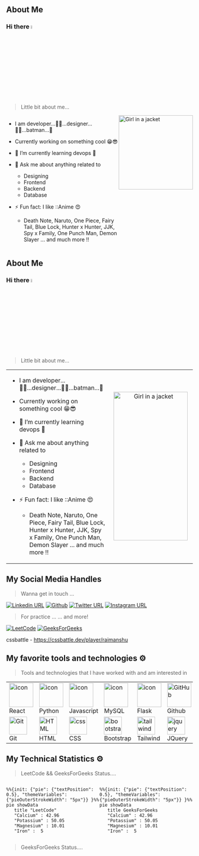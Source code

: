 <!-- ### Hi there 👋



**raimanshu/raimanshu** is a ✨ _special_ ✨ repository because its `README.md` (this file) appears on your GitHub profile.

Here are some ideas to get you started:

- 🔭 I’m currently working on ...
- 🌱 I’m currently learning ...
- 👯 I’m looking to collaborate on ...
- 🤔 I’m looking for help with ...
- 💬 Ask me about ...
- 📫 How to reach me: ...
- 😄 Pronouns: ...
- ⚡ Fun fact: ... -->

  <!--  https://user-images.githubusercontent.com/25181517/121401671-49102800-c959-11eb-9f6f-74d49a5e1774.png
   

  https://user-images.githubusercontent.com/25181517/183568594-85e280a7-0d7e-4d1a-9028-c8c2209e073c.png -->



  <!-- HELP ::: https://github.com/rzashakeri/beautify-github-profile?tab=readme-ov-file -->

  <!-- ## Profile Activity Generator  -->
  <!-- ## Spotify Github Profile -->

<!-- ```mermaid 
%%{init: {"pie": {"textPosition": 0.5}, "themeVariables": {"pieOuterStrokeWidth": "5px"}} }%%
pie showData
    title Key elements in Product X
    "Calcium" : 42.96
    "Potassium" : 50.05
    "Magnesium" : 10.01
    "Iron" :  5

 ``` -->






## About Me

  ### Hi there <a href="https://www.gautamkrishnar.com/"><img src="https://media.giphy.com/media/hvRJCLFzcasrR4ia7z/giphy.gif" width="5%"></a>
> Little bit about me...


<div style="display: flex; flex-direction: row;">
 <!-- <img class="img" src="https://github-readme-stats.vercel.app/api?username=hussaino03&show_icons=true&theme=radical" /> -->



 <div width="20"> 


- I am  developer...👨‍💻...designer...👨‍🎨...batman...🦇
- Currently working on something cool 😁😎 
- 🌱 I’m currently learning devops 🤯
- 💬 Ask me about anything related to
   * Designing  
   * Frontend  
   * Backend 
   * Database 
- ⚡ Fun fact: I like ::Anime 😍 
   * Death Note, Naruto, One Piece, Fairy Tail, Blue Lock, Hunter x Hunter, JJK, Spy x Family, One Punch Man, Demon Slayer ... and much more !!

   </div>


<img src="./obito.jpg" alt="Girl in a jacket" width="200" height="200">
</div>

## About Me

  ### Hi there <a href="https://www.gautamkrishnar.com/"><img src="https://media.giphy.com/media/hvRJCLFzcasrR4ia7z/giphy.gif" width="5%"></a>
> Little bit about me...
> 
<table width="100%" height=>

 <tr>
    <td width="50%"><div>   

- I am  developer...👨‍💻...designer...👨‍🎨...batman...🦇
- Currently working on something cool 😁😎 
- 🌱 I’m currently learning devops 🤯
- 💬 Ask me about anything related to
   * Designing  
   * Frontend  
   * Backend 
   * Database 
- ⚡ Fun fact: I like ::Anime 😍 
   * Death Note, Naruto, One Piece, Fairy Tail, Blue Lock, Hunter x Hunter, JJK, Spy x Family, One Punch Man, Demon Slayer ... and much more !!


   </div></td>
    <td align="center" width="25%"  style="border:none;"><div> <img src="./obito.jpg" alt="Girl in a jacket" width="200" height="400"> </div></td>
 </tr>
</table>




## My Social Media Handles 

> Wanna get in touch ...


   [![Linkedin URL](https://img.shields.io/badge/LinkedIn-blue?style=flat&logo=linkedin&logoColor=white)](https://linkedin.com/in/himanshu-rai-377306128)
   [![Github](https://img.shields.io/badge/GitHub-100000?style=flat&logo=github&logoColor=white)](https://github.com/raimanshu/raimanshu)
   [![Twitter URL](https://img.shields.io/twitter/url/https/twitter.com/raimanshu96.svg?style=social&label=Follow%20%40raimanshu96)](https://twitter.com/raimanshu96)
  [![Instagram URL](https://img.shields.io/badge/Instagram-%23E4405F.svg?style=flat&logo=Instagram&logoColor=white)]( https://instagram.com/in/kiranshu.yaduvanshi)


> For practice ... ... and more!

[![LeetCode](https://img.shields.io/badge/LeetCode-000000?style=flat&logo=LeetCode&logoColor=#d16c06)](https://leetcode.com/raimanshu/)
[![GeeksForGeeks](https://img.shields.io/badge/GeeksforGeeks-gray?style=flat&logo=geeksforgeeks&logoColor=35914c)](https://auth.geeksforgeeks.org/user/raimanshu)

cssbattle - https://cssbattle.dev/player/raimanshu <br/>

## My favorite tools and technologies ⚙️

> Tools and technologies that I have worked with and am interested in

<table>
  <tr>
    <td width="96">
        <img src="https://techstack-generator.vercel.app/react-icon.svg" alt="icon" width="65" height="65" />
      <br>React
    </td>
    <td   width="96">
      <a href="#macropower-tech">
        <img src="https://techstack-generator.vercel.app/python-icon.svg" alt="icon" width="65" height="65" />
      </a>
      <br>Python
    </td>
    <td   width="96">
        <img src="https://techstack-generator.vercel.app/js-icon.svg" alt="icon" width="65" height="65" />
      <br>Javascript
    </td>
    <td   width="96">
        <img src="https://techstack-generator.vercel.app/mysql-icon.svg" alt="icon" width="65" height="65" />
      <br>MySQL
    </td>
       <td   width="96">
        <img src="https://user-images.githubusercontent.com/25181517/183423775-2276e25d-d43d-4e58-890b-edbc88e915f7.png" alt="icon" width="65" height="65" />
      <br>Flask
    </td>
       <td   width="96">
        <img src="https://techstack-generator.vercel.app/github-icon.svg" width="65" height="65" alt="GitHub" />
      <br>Github
    </td>
          <td   width="96">
        <img src="https://user-images.githubusercontent.com/25181517/183890595-779a7e64-3f43-4634-bad2-eceef4e80268.png" width="65" height="65" alt="Rest API" />
      <br>Angular
    </td>
          <td   width="96">
        <img src="https://user-images.githubusercontent.com/25181517/183890598-19a0ac2d-e88a-4005-a8df-1ee36782fde1.png" width="65" height="65" alt="Rest API" />
      <br>TypeScript
    </td>
  <tr>
    <td   width="96">
        <img src="https://skillicons.dev/icons?i=git" width="48" height="48" alt="Git" />
      <br>Git
    </td>
    <td    width="96">
        <img src="https://skillicons.dev/icons?i=html" width="48" height="48" alt="HTML" />
      <br>HTML
    </td>
    <td   width="96">
        <img src="https://skillicons.dev/icons?i=css" width="48" height="48" alt="css" />
      <br>CSS
    </td>
    <td    width="96">
        <img src="https://skillicons.dev/icons?i=bootstrap" width="48" height="48" alt="bootstrap" />
      <br>Bootstrap
    </td>
    <td   width="96">
        <img src="https://skillicons.dev/icons?i=tailwind" width="48" height="48" alt="tailwind" />
      <br>Tailwind
    </td>
        <td   width="96">
        <img src="https://skillicons.dev/icons?i=jquery" width="48" height="48" alt="jquery" />
      <br>JQuery
    </td>
        <td   width="96">
        <img src="https://skillicons.dev/icons?i=postman" width="48" height="48" alt="Postman" />
      <br>Postman
    </td>
            <td   width="96">
        <img src="https://skillicons.dev/icons?i=linux" width="48" height="48" alt="Linux" />
      <br>Linux
    </td>
  </tr>
 <tr>
 </tr>
</table>

## My Technical Statistics ⚙️

> LeetCode && GeeksForGeeks Status....
<div style="display: flex; flex-direction: row;">
 <!-- <img class="img" src="https://github-readme-stats.vercel.app/api?username=hussaino03&show_icons=true&theme=radical" /> -->


 <div width="50%"> 
 
 ```mermaid 
%%{init: {"pie": {"textPosition": 0.5}, "themeVariables": {"pieOuterStrokeWidth": "5px"}} }%%
pie showData
    title "LeetCode"
    "Calcium" : 42.96
    "Potassium" : 50.05
    "Magnesium" : 10.01
    "Iron" :  5

 ```
   </div>


 <div width="50%"> 
    
 
 ```mermaid 
%%{init: {"pie": {"textPosition": 0.5}, "themeVariables": {"pieOuterStrokeWidth": "5px"}} }%%
pie showData
    title GeeksForGeeks
    "Calcium" : 42.96
    "Potassium" : 50.05
    "Magnesium" : 10.01
    "Iron" :  5

 ```

 
 </div> 
   </div>
 <!-- <img class="img" src="https://github-readme-stats.vercel.app/api/top-langs/?username=hussaino03&theme=radical&layout=compact" /> -->
</div>


> GeeksForGeeks Status....